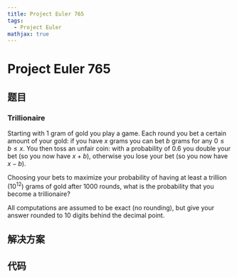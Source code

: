 ```yaml
---
title: Project Euler 765
tags:
  - Project Euler
mathjax: true
---
```

<escape><!-- more --></escape>
    
# Project Euler 765
## 题目
### Trillionaire


Starting with 1 gram of gold you play a game. Each round you bet a certain amount of your gold: if you have $x$ grams you can bet $b$ grams for any $0 \le b \le x$. You then toss an unfair coin: with a probability of $0.6$ you double your bet (so you now have $x+b$), otherwise you lose your bet (so you now have $x-b$).


Choosing your bets to maximize your probability of having at least a trillion $(10^{12})$ grams of gold after $1000$ rounds, what is the probability that you become a trillionaire?


All computations are assumed to be exact (no rounding), but give your answer rounded to 10 digits behind the decimal point.



## 解决方案


## 代码


